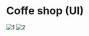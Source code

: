 # Coffe shop (UI) 



![1](https://user-images.githubusercontent.com/48752942/144014865-38d3c0c8-ff9a-449b-9fd4-01cff26dec99.jpg)
![2](https://user-images.githubusercontent.com/48752942/144014880-eb18303c-6e12-4525-8200-ddc75b837c62.jpg)
